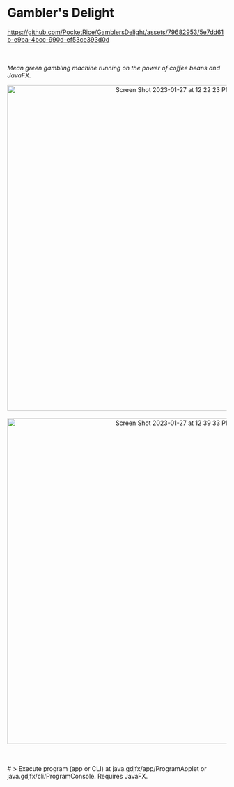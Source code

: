 # Gambler's Delight 
<p align="center">
  

https://github.com/PocketRice/GamblersDelight/assets/79682953/5e7dd61b-e9ba-4bcc-990d-ef53ce393d0d
</p>

_<br><br>Mean green gambling machine running on the power of coffee beans and JavaFX._
<p align="center">
  <img width="747" alt="Screen Shot 2023-01-27 at 12 22 23 PM" src="https://user-images.githubusercontent.com/79682953/215153408-2f25425b-1e5c-4a04-8205-f9c6aaeca5aa.png"><br><br>
<img width="747" alt="Screen Shot 2023-01-27 at 12 39 33 PM" src="https://user-images.githubusercontent.com/79682953/215156642-85f4467a-cab6-4aff-b0a4-a128621cf16b.png">
</p>
<br><br>
#
> Execute program (app or CLI) at java.gdjfx/app/ProgramApplet or java.gdjfx/cli/ProgramConsole. Requires JavaFX.
